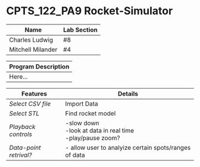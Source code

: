 #  CPTS_122_PA9 Rocket-Simulator

| Name | Lab Section |
| ----------- | ----------- |
| Charles Ludwig | #8 |
| Mitchell Milander | #4 |

|Program Description| 
| ------------------|
|   Here... |

| Features | Details |
| ----------- | ----------- |
| *Select CSV file* | Import Data  |
| *Select STL* | Find rocket model |
| *Playback controls* | -slow down <br>-look at data in real time <br>-play/pause zoom? |
|  *Data-point retrival?* | - allow user to analyize certain spots/ranges of data|
